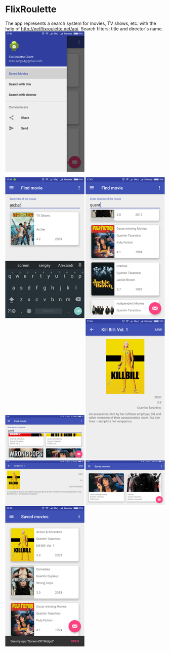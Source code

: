 # FlixRoulette
The app represents a search system for movies, TV shows, etc. with the help of
http://netflixroulette.net/api. Search filters: title and director's name.
<img src="https://github.com/mobi94/FlixRoulette/blob/android_mvp/img/Screenshot_2016-09-29-17-42-45-693_com.netflix.roulette.myclientserverapplication.png" alt="Login screen" width="250">

<img src="https://github.com/mobi94/FlixRoulette/blob/android_mvp/img/Screenshot_2016-09-29-17-43-03-600_com.netflix.roulette.myclientserverapplication.png" alt="Login screen" width="250">

<img src="https://github.com/mobi94/FlixRoulette/blob/android_mvp/img/Screenshot_2016-09-29-17-43-39-990_com.netflix.roulette.myclientserverapplication.png" alt="Login screen" width="250">

<img src="https://github.com/mobi94/FlixRoulette/blob/android_mvp/img/Screenshot_2016-09-29-17-44-28-670_com.netflix.roulette.myclientserverapplication.png" alt="Login screen" width="250">

<img src="https://github.com/mobi94/FlixRoulette/blob/android_mvp/img/Screenshot_2016-09-29-17-44-46-443_com.netflix.roulette.myclientserverapplication.png" alt="Login screen" width="250">

<img src="https://github.com/mobi94/FlixRoulette/blob/android_mvp/img/Screenshot_2016-09-29-17-44-56-949_com.netflix.roulette.myclientserverapplication.png" alt="Login screen" width="250">

<img src="https://github.com/mobi94/FlixRoulette/blob/android_mvp/img/Screenshot_2016-09-29-17-45-29-400_com.netflix.roulette.myclientserverapplication.png" alt="Login screen" width="250">

<img src="https://github.com/mobi94/FlixRoulette/blob/android_mvp/img/Screenshot_2016-09-29-17-45-45-041_com.netflix.roulette.myclientserverapplication.png" alt="Login screen" width="250">

